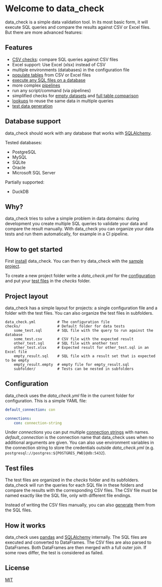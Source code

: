 # Welcome to data_check

data_check is a simple data validation tool. In its most basic form, it will execute SQL queries and compare the results against CSV or Excel files. But there are more advanced features:

## Features

* [CSV checks](csv_checks.md): compare SQL queries against CSV files
* Excel support: Use Excel (xlsx) instead of CSV
* multiple environments (databases) in the configuration file
* [populate tables](loading_data.md) from CSV or Excel files
* [execute any SQL files on a database](sql.md)
* more complex [pipelines](pipelines.md)
* run any script/command (via pipelines)
* simplified checks for [empty datasets](csv_checks.md#empty-dataset-checks) and [full table comparison](csv_checks.md#full-table-checks)
* [lookups](csv_checks.md#lookups) to reuse the same data in multiple queries
* [test data generation](test_data.md)

## Database support

data_check should work with any database that works with [SQLAlchemy](https://docs.sqlalchemy.org/en/20/dialects/).

Tested databases:
- PostgreSQL
- MySQL
- SQLite
- Oracle
- Microsoft SQL Server

Partially supported:
- DuckDB

## Why?

data_check tries to solve a simple problem in data domains: during development you create multiple SQL queries to validate your data and compare the result manually. With data_check you can organize your data tests and run them automatically, for example in a CI pipeline.

## How to get started

First [install](install.md) data_check. You can then try data_check with the [sample project](example.md#data_check-sample-project).

To create a new project folder write a _data\_check.yml_ for the [configuration](index.md#configuration) and put your [test files](index.md#test-files) in the _checks_ folder.

## Project layout

data_check has a simple layout for projects: a single configuration file and a folder with the test files. You can also organize the test files in subfolders.

    data_check.yml          # The configuration file
    checks/                 # Default folder for data tests
        some_test.sql       # SQL file with the query to run against the database
        some_test.csv       # CSV file with the expected result
        other_test.sql      # SQL file with another test
        other_test.xlsx     # Expected result for other_test.sql in an Excel file
        empty_result.sql    # SQL file with a result set that is expected to be empty
        empty_result.empty  # empty file for empty_result.sql
        subfolder/          # Tests can be nested in subfolders

## Configuration

data_check uses the _data\_check.yml_ file in the current folder for configuration.
This is a simple YAML file:

```yaml
default_connection: con

connections:
    con: connection-string
```

Under _connections_ you can put multiple [connection strings](https://docs.sqlalchemy.org/en/20/core/engines.html) with names. _default_connection_ is the connection name that data_check uses when no additional arguments are given. You can also use environment variables in the connection string to store the credentials outside _data\_check.yml_ (e.g. `postgresql://postgres:${POSTGRES_PWD}@db:5432`).

## Test files

The test files are organized in the _checks_ folder and its subfolders. data_check will run the queries for each SQL file in these folders and compare the results with the corresponding CSV files. The CSV file must be named exactly like the SQL file, only with different file endings.

Instead of writing the CSV files manually, you can also [generate](usage.md#generating-expectation-files) them from the SQL files.

## How it works

data_check uses [pandas](https://pandas.pydata.org/) and [SQLAlchemy](https://www.sqlalchemy.org/) internally. The SQL files are executed and converted to DataFrames. The CSV files are also parsed to DataFrames. Both DataFrames are then merged with a full outer join. If some rows differ, the test is considered as failed.

## License

[MIT](https://github.com/andrjas/data_check/blob/main/LICENSE)
